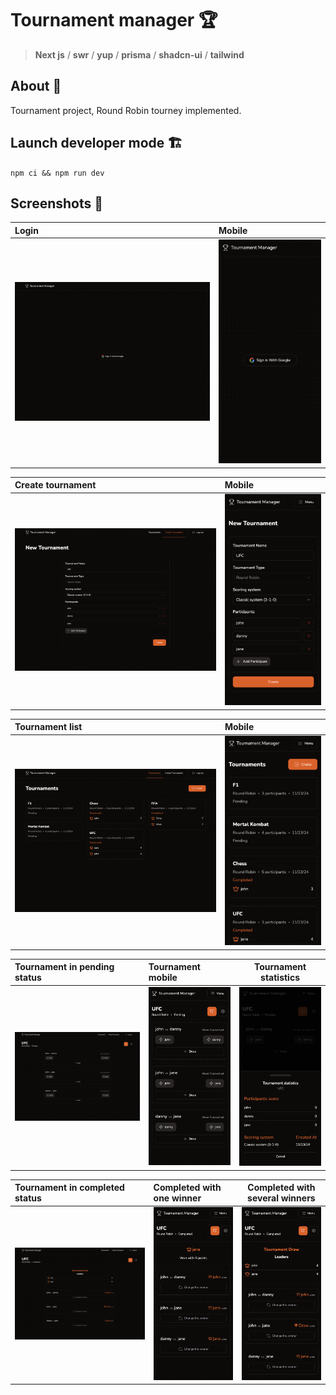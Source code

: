 # Tournament manager 🏆

> **Next js** / **swr** / **yup** / **prisma** / **shadcn-ui** / **tailwind**

## About 📝

Tournament project, Round Robin tourney implemented.

## Launch developer mode 🏗

``npm ci && npm run dev``

## Screenshots 🤳

| Login                                       | Mobile                                      |
|:--------------------------------------------|:--------------------------------------------|
| ![login-d](./public/screenshots/login1.png) | ![login-m](./public/screenshots/login2.png) |

| Create tournament                                       | Mobile                                                  |
|:--------------------------------------------------------|:--------------------------------------------------------|
| ![login-d](./public/screenshots/tournament-create1.png) | ![login-m](./public/screenshots/tournament-create2.png) |

| Tournament list                                       | Mobile                                                |
|:------------------------------------------------------|:------------------------------------------------------|
| ![login-d](./public/screenshots/tournament-list1.png) | ![login-m](./public/screenshots/tournament-list2.png) |

| Tournament in pending status                             | Tournament mobile                                        | Tournament statistics                                    |
|:---------------------------------------------------------|:---------------------------------------------------------|----------------------------------------------------------|
| ![login-d](./public/screenshots/tournament-pending1.png) | ![login-m](./public/screenshots/tournament-pending2.png) | ![login-m](./public/screenshots/tournament-pending3.png) |

| Tournament in completed status                               | Completed with one winner                                  | Completed with several winners                             |
|:-----------------------------------------------------------|:-----------------------------------------------------------|------------------------------------------------------------|
| ![login-d](./public/screenshots/tournament-completed1.png) | ![login-m](./public/screenshots/tournament-completed3.png) | ![login-m](./public/screenshots/tournament-completed2.png) |
